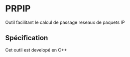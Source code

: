 # PRPIP

Outil facilitant le calcul de passage reseaux de paquets IP

## Spécification

Cet outil est developé en C++